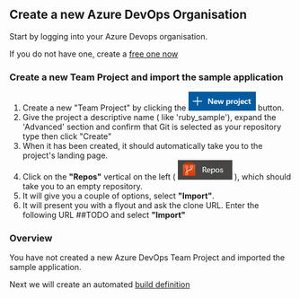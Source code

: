 ## Create a new Azure DevOps Organisation
Start by logging into your Azure Devops organisation.

If you do not have one, create a [free one now](https://azure.microsoft.com/en-us/services/devops/)

### Create a new Team Project and import the sample application
1. Create a new "Team Project" by clicking the ![](../images/new_project.png) button.
2. Give the project a descriptive name ( like 'ruby_sample'), expand the 'Advanced' section and confirm that Git is selected as your repository type then click "Create"
3. When it has been created, it should automatically take you to the project's landing page.
4. Click on the __"Repos"__ vertical on the left ( ![](../images/repos.png) ), which should take you to an empty repository. 
5. It will give you a couple of options, select __"Import"__.
6. It will present you with a flyout and ask the clone URL. Enter the following URL ##TODO and select __"Import"__

### Overview
You have not created a new Azure DevOps Team Project and imported the sample application.

Next we will create an automated [build definition](./2.BuildDefinition.md)